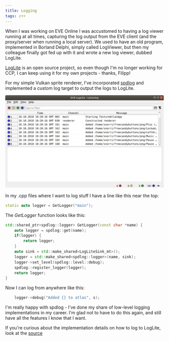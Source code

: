 ```yaml
---
title: Logging
tags: c++
---
```

When I was working on EVE Online I was accustomed to having a log viewer running at all
times, capturing the log output from the EVE client (and the proxy/server when running
a local server). We used to have an old program, implemented in Borland Delphi, simply called
LogViewer, but then my colleague finally got fed up with it and wrote a new log viewer,
dubbed LogLite.

[LogLite](https://github.com/ccpgames/EveLogLite) is an open source project, so even though I'm no longer working for CCP, I can
keep using it for my own projects - thanks, Filipp!

For my simple Vulkan sprite renderer, I've incorporated [spdlog](https://github.com/gabime/spdlog)
and implemented a custom log target to output the logs to LogLite.

![LogLiteSample](/images/LogLiteSample.png)

In my .cpp files where I want to log stuff I have a line like this near the top:
```cpp
static auto logger = GetLogger("main");
```

The *GetLogger* function looks like this:
```cpp
std::shared_ptr<spdlog::logger> GetLogger(const char *name) {
    auto logger = spdlog::get(name);
    if(logger) {
        return logger;
    }
    auto sink = std::make_shared<LogLiteSink_mt>();
    logger = std::make_shared<spdlog::logger>(name, sink);
    logger->set_level(spdlog::level::debug);
    spdlog::register_logger(logger);
    return logger;
}
```

Now I can log from anywhere like this:
```cpp
    logger->debug("Added {} to atlas", s);
```

I'm really happy with spdlog - I've done my share of low-level logging implementations
in my career. I'm glad not to have to do this again, and still have all the features I
know that I want.

If you're curious about the implementation details on how to log to LogLite, look at the
[source](https://github.com/snorristurluson/vulkan-sprites/blob/master/engine/Logger.h)